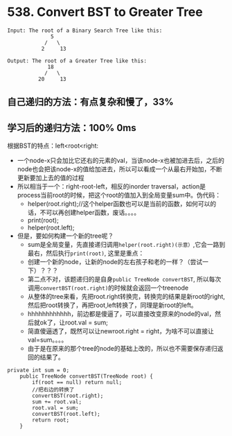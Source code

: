 # 538. Convert BST to Greater Tree
```
Input: The root of a Binary Search Tree like this:
              5
            /   \
           2     13

Output: The root of a Greater Tree like this:
             18
            /   \
          20     13
 ```

## 自己递归的方法：有点复杂和慢了，33%



## 学习后的递归方法：100% 0ms

根据BST的特点：left<root<right:
* 一个node-x只会加比它还右的元素的val，当该node-x也被加进去后，之后的node也会把该node-x的值给加进去，所以可以看成一个从最右开始加，不断更新要加上去的值的过程
* 所以相当于一个：right-root-left，相反的inorder traversal，action是process当前root的时候，把这个root的值加入到全局变量sum中。伪代码：
   * helper(root.right);//这个helper函数也可以是当前的函数，如何可以的话，不可以再创建helper函数，废话。。。。
   * print(root);
   * helper(root.left);
* 但是，要如何构建一个新的tree呢？
   * sum是全局变量，先直接递归调用```helper(root.right)(示意）```,它会一路到最右，然后执行```print(root)```, 这里是重点：
   * 创建一个新的node，让新的node的左右孩子和老的一样？（尝试一下）？？？
   * 第二点不对，该题递归的是自身```public TreeNode convertBST```, 所以每次调用```convertBST(root.right)```的时候就会返回一个treenode
   * 从整体的tree来看，先把root.right转换完，转换完的结果是新root的right, 然后把root转换了，再把root,left转换了，同理是新root的left。
   * hhhhhhhhhhhh，前边都是傻逼了，可以直接改变原来的node的val，然后就ok了，让root.val = sum;
   * 简直傻逼透了，既然可以让newroot.right = right，为啥不可以直接让val=sum。。。。
   * 由于是在原来的那个tree的node的基础上改的，所以也不需要保存递归返回的结果了。

```
private int sum = 0;
    public TreeNode convertBST(TreeNode root) {
        if(root == null) return null;
        //把右边的转换了
        convertBST(root.right);
        sum += root.val;
        root.val = sum;
        convertBST(root.left);
        return root; 
    }
 ```
